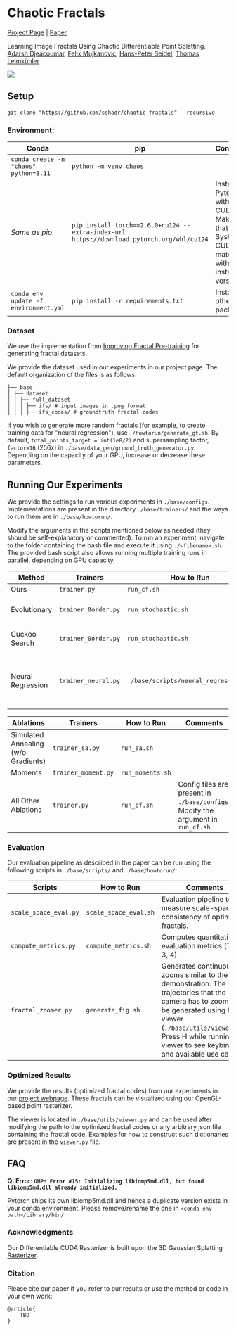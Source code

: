 # Chaotic Fractals
[Project Page](https://chaotic-fractals.mpi-inf.mpg.de/) | [Paper](https://chaotic-fractals.mpi-inf.mpg.de/Chaotic_Fractals.pdf) 

Learning Image Fractals Using Chaotic Differentiable Point Splatting.\
[Adarsh Djeacoumar](https://scholar.google.com/citations?user=3oeUgGEAAAAJ&hl=en), [Felix Mujkanovic](https://people.mpi-inf.mpg.de/~fmujkano/), [Hans-Peter Seidel](https://people.mpi-inf.mpg.de/~hpseidel/), [Thomas Leimkühler](https://people.mpi-inf.mpg.de/~tleimkue/)

![](teaser.jpg)

## Setup
```
git clone "https://github.com/sshadr/chaotic-fractals" --recursive
```

### Environment:

| Conda | pip | Comments |
|------|------|------|
| ```conda create -n "chaos" python=3.11``` | ```python -m venv chaos``` |
| *Same as pip* |`pip install torch==2.6.0+cu124 --extra-index-url https://download.pytorch.org/whl/cu124`| Install [Pytorch](https://pytorch.org/get-started/locally/) with CUDA. Make sure that the System CUDA matches with the installation version. |
|`conda env update -f environment.yml`| `pip install -r requirements.txt`| Install all other packages |

### Dataset
We use the implementation from [Improving Fractal Pre-training](https://github.com/catalys1/fractal-pretraining) for generating fractal datasets.

We provide the dataset used in our experiments in our project page. The default organization of the files is as follows:

```
├── base
│ ├── dataset
│ │ ├── full_dataset
│ │ │ ├── ifs/ # input images in .png format
│ │ │ ├── ifs_codes/ # groundtruth fractal codes
```
If you wish to generate more random fractals (for example, to create training data for "neural regression"), use `./howtorun/generate_gt.sh`. By default, `total_points_target = int(1e8/2)` and supersampling factor, `factor=16` (256x) in `./base/data_gen/ground_truth_generator.py`. Depending on the capacity of your GPU, increase or decrease these parameters.

## Running Our Experiments

We provide the settings to run various experiments in `./base/configs`. Implementations are present in the directory `./base/trainers/` and the ways to run them are in `./base/howtorun/`.

Modify the arguments in the scripts mentioned below as needed (they should be self-explanatory or commented). To run an experiment, navigate to the folder containing the bash file and execute it using `./<filename>.sh`. The provided bash script also allows running multiple training runs in parallel, depending on GPU capacity.

| Method | **Trainers** | **How to Run** | Comments |
|------|------|----------|----------|
| Ours | `trainer.py` | `run_cf.sh`|
| Evolutionary | `trainer_0order.py` | `run_stochastic.sh`| Refer to comments in .sh |
| Cuckoo Search | `trainer_0order.py` | `run_stochastic.sh`| Refer to comments in .sh |
| Neural Regression | `trainer_neural.py` | `./base/scripts/neural_regression.py`  | training and evaluation paths have to be updated. |


| Ablations | **Trainers** | **How to Run** | Comments |
|------|------|----------|---------|
| Simulated Annealing (w/o Gradients) | `trainer_sa.py` | `run_sa.sh`|
| Moments | `trainer_moment.py` | `run_moments.sh`|
|All Other Ablations | `trainer.py` | `run_cf.sh`| Config files are present in `./base/configs`. Modify the argument in `run_cf.sh`|

### Evaluation
Our evaluation pipeline as described in the paper can be run using the following scripts in `./base/scripts/` and `./base/howtorun/`:

| Scripts | How to Run | Comments |
|------|----------|---------|
| `scale_space_eval.py` | `scale_space_eval.sh` | Evaluation pipeline to measure scale-space consistency of optimized fractals. |
| `compute_metrics.py` | `compute_metrics.sh` | Computes quantitative evaluation metrics (Tab. 3, 4). |
| `fractal_zoomer.py` | `generate_fig.sh` | Generates continuous zooms similar to the video demonstration. The trajectories that the camera has to zoom can be generated using the viewer (`./base/utils/viewer.py`). Press H while running the viewer to see keybindings and available use cases.|

### Optimized Results
We provide the results (optimized fractal codes) from our experiments in our [project webpage](https://chaotic-fractals.mpi-inf.mpg.de/). These fractals can be visualized using our OpenGL-based point rasterizer.

The viewer is located in `./base/utils/viewer.py` and can be used after modifying the path to the optimized fractal codes or any arbitrary json file containing the fractal code. Examples for how to construct such dictionaries are present in the `viewer.py` file.

## FAQ
<a id="q4"></a>
**Q: Error: `OMP: Error #15: Initializing libiomp5md.dll, but found libiomp5md.dll already initialized.`**

Pytorch ships its own libiomp5md.dll and hence a duplicate version exists in your conda environment. Please remove/rename the one in `<conda env path>/Library/bin/`

### Acknowledgments
Our Differentiable CUDA Rasterizer is built upon the 3D Gaussian Splatting [Rasterizer](https://github.com/graphdeco-inria/diff-gaussian-rasterization). 

### Citation
Please cite our paper if you refer to our results or use the method or code in your own work:

    @article{
        TBD
    }